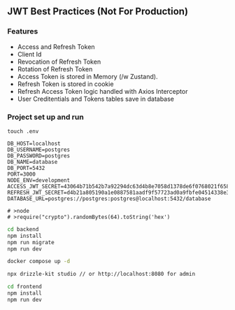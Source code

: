 ## JWT Best Practices (Not For Production)

### Features

- Access and Refresh Token
- Client Id
- Revocation of Refresh Token
- Rotation of Refresh Token
- Access Token is stored in Memory (/w Zustand). 
- Refresh Token is stored in cookie
- Refresh Access Token logic handled with Axios Interceptor
- User Creditentials and Tokens tables save in database


### Project set up and run

`touch .env`

```text
DB_HOST=localhost
DB_USERNAME=postgres
DB_PASSWORD=postgres
DB_NAME=database
DB_PORT=5432
PORT=3000
NODE_ENV=development
ACCESS_JWT_SECRET=43064b71b542b7a92294dc63d4b8e7058d1378de6f0768021f658cbd55309564e20a3d735c741d022d406a1435eaf77d51d0158089e9d69ac3cce6d02f1be055
REFRESH_JWT_SECRET=d4b21a805190a1e0887581aadf9f57723ad0a9fbfe04514338e3d0ced4d38786d53f026858d1eb994ed4104a911766a7ed8a4f395fcdbefab8d32cafa2056543
DATABASE_URL=postgres://postgres:postgres@localhost:5432/database

# >node
# >require("crypto").randomBytes(64).toString('hex')
```

```bash
cd backend
npm install
npm run migrate
npm run dev

docker compose up -d

npx drizzle-kit studio // or http://localhost:8080 for admin

cd frontend
npm install
npm run dev
```
